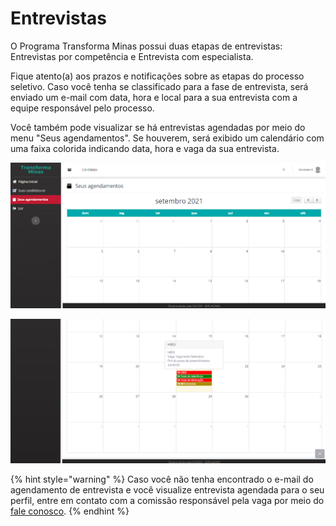 # Entrevistas

O Programa Transforma Minas possui duas etapas de entrevistas: Entrevistas por competência e Entrevista com especialista.&#x20;

Fique atento(a) aos prazos e notificações sobre as etapas do processo seletivo. Caso você tenha se classificado para a fase de entrevista, será enviado um e-mail com data, hora e local para a sua entrevista com a equipe responsável pelo processo.

Você também pode visualizar se há entrevistas agendadas por meio do menu "Seus agendamentos". Se houverem, será exibido um calendário com uma faixa colorida indicando data, hora e vaga da sua entrevista.

![](<.gitbook/assets/image (41).png>)

![](<.gitbook/assets/image (9).png>)

{% hint style="warning" %}
Caso você não tenha encontrado o e-mail do agendamento de entrevista e você visualize entrevista agendada para o seu perfil, entre em contato com a comissão responsável pela vaga por meio do [fale conosco](https://www.mg.gov.br/transforma-minas/fale-conosco).
{% endhint %}

